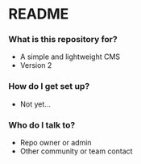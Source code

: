 # README #

### What is this repository for? ###

* A simple and lightweight CMS
* Version 2

### How do I get set up? ###

* Not yet...

### Who do I talk to? ###

* Repo owner or admin
* Other community or team contact